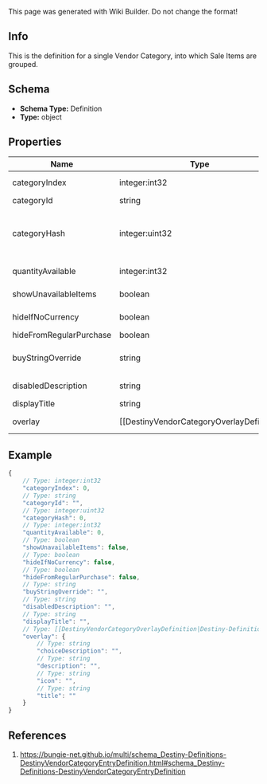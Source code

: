 <span class="wiki-builder">This page was generated with Wiki Builder. Do not change the format!</span>

## Info
This is the definition for a single Vendor Category, into which Sale Items are grouped.

## Schema
* **Schema Type:** Definition
* **Type:** object

## Properties
Name | Type | Description
---- | ---- | -----------
categoryIndex | integer:int32 | The index of the category in the original category definitions for the vendor.
categoryId | string | The string identifier of the category.
categoryHash | integer:uint32 | The hashed identifier for the category.  (note that this is NOT pointing to a DestinyVendorCategoryDefinition,it's confusing but this is a sale item category in a vendor, not a categorization of vendors themselves)
quantityAvailable | integer:int32 | The amount of items that will be available when this category is shown.
showUnavailableItems | boolean | If items aren't up for sale in this category, should we still show them (greyed out)?
hideIfNoCurrency | boolean | If you don't have the currency required to buy items from this category, should the items be hidden?
hideFromRegularPurchase | boolean | True if this category doesn't allow purchases.
buyStringOverride | string | The localized string for making purchases from this category, if it is different from the vendor's string for purchasing.
disabledDescription | string | If the category is disabled, this is the localized description to show.
displayTitle | string | The localized title of the category.
overlay | [[DestinyVendorCategoryOverlayDefinition|Destiny-Definitions-DestinyVendorCategoryOverlayDefinition]]:Definition | If this category has an overlay prompt that should appear, this contains the details of that prompt.

## Example
```javascript
{
    // Type: integer:int32
    "categoryIndex": 0,
    // Type: string
    "categoryId": "",
    // Type: integer:uint32
    "categoryHash": 0,
    // Type: integer:int32
    "quantityAvailable": 0,
    // Type: boolean
    "showUnavailableItems": false,
    // Type: boolean
    "hideIfNoCurrency": false,
    // Type: boolean
    "hideFromRegularPurchase": false,
    // Type: string
    "buyStringOverride": "",
    // Type: string
    "disabledDescription": "",
    // Type: string
    "displayTitle": "",
    // Type: [[DestinyVendorCategoryOverlayDefinition|Destiny-Definitions-DestinyVendorCategoryOverlayDefinition]]:Definition
    "overlay": {
        // Type: string
        "choiceDescription": "",
        // Type: string
        "description": "",
        // Type: string
        "icon": "",
        // Type: string
        "title": ""
    }
}

```

## References
1. https://bungie-net.github.io/multi/schema_Destiny-Definitions-DestinyVendorCategoryEntryDefinition.html#schema_Destiny-Definitions-DestinyVendorCategoryEntryDefinition
